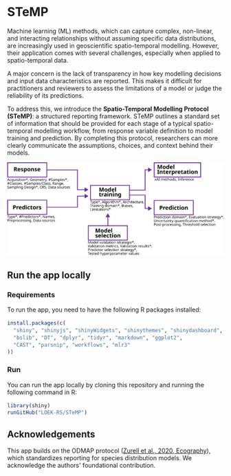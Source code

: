 # STeMP

Machine learning (ML) methods, which can capture complex, non-linear, and interacting relationships without assuming specific data distributions, are increasingly used in geoscientific spatio-temporal modelling. 
However, their application comes with several challenges, especially when applied to spatio-temporal data.

A major concern is the lack of transparency in how key modelling decisions and input data characteristics are reported. 
This makes it difficult for practitioners and reviewers to assess the limitations of a model or judge the reliability of its predictions.

To address this, we introduce the **Spatio-Temporal Modelling Protocol (STeMP)**: a structured reporting framework. 
STeMP outlines a standard set of information that should be provided for each stage of a typical spatio-temporal modelling workflow, from response variable definition to model training and prediction. By completing this protocol, researchers can more clearly communicate the assumptions, choices, and context behind their models.

<img src="www/workflow.png" alt="ODMAP workflow" width="700">

<!--
This [Shiny web application](https://odmap.wsl.ch/) helps to implement the ODMAP approach and produces well formatted protocols that can be exported for further usage. For further explanation please refer to the original publication [(Zurell et al., 2020)](https://onlinelibrary.wiley.com/doi/full/10.1111/ecog.04960). 
-->

## Run the app locally

### Requirements

To run the app, you need to have the following R packages installed:

```R
install.packages(c(
  "shiny", "shinyjs", "shinyWidgets", "shinythemes", "shinydashboard", "shinyBS",
  "bslib", "DT", "dplyr", "tidyr", "markdown", "ggplot2",
  "CAST", "parsnip", "workflows", "mlr3"
))
```

### Run

You can run the app locally by cloning this repository and running the following command in R:

```R
library(shiny)
runGitHub("LOEK-RS/STeMP")
```

<!--

## Citation

Please cite as follows:

-->

## Acknowledgements

This app builds on the ODMAP protocol ([Zurell et al., 2020, Ecography](https://onlinelibrary.wiley.com/doi/full/10.1111/ecog.04960)), which standardizes reporting for species distribution models. 
We acknowledge the authors' foundational contribution.

